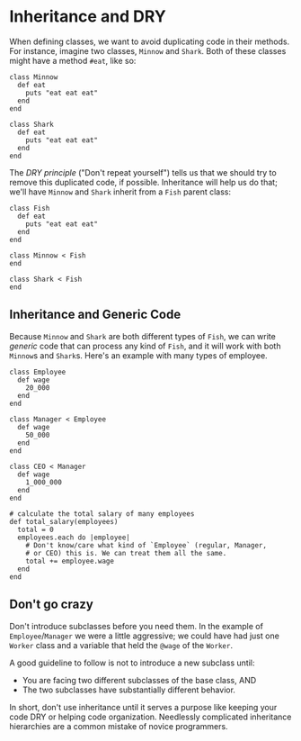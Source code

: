 # Inheritance and DRY

When defining classes, we want to avoid duplicating code in their methods. For instance, imagine two classes, `Minnow` and `Shark`. Both of these classes might have a method `#eat`, like so:

    class Minnow
      def eat
        puts "eat eat eat"
      end
    end

    class Shark
      def eat
        puts "eat eat eat"
      end
    end

The _DRY principle_ ("Don't repeat yourself") tells us that we should try to remove this duplicated code, if possible. Inheritance will help us do that; we'll have `Minnow` and `Shark` inherit from a `Fish` parent class:

    class Fish
      def eat
        puts "eat eat eat"
      end
    end

    class Minnow < Fish
    end

    class Shark < Fish
    end

## Inheritance and Generic Code

Because `Minnow` and `Shark` are both different types of `Fish`, we can write _generic_ code that can process any kind of `Fish`, and it will work with both `Minnow`s and `Shark`s. Here's an example with many types of employee.

    class Employee
      def wage
        20_000
      end
    end

    class Manager < Employee
      def wage
        50_000
      end
    end

    class CEO < Manager
      def wage
        1_000_000
      end
    end

    # calculate the total salary of many employees
    def total_salary(employees)
      total = 0
      employees.each do |employee|
        # Don't know/care what kind of `Employee` (regular, Manager,
        # or CEO) this is. We can treat them all the same.
        total += employee.wage
      end
    end

## Don't go crazy

Don't introduce subclasses before you need them. In the example of `Employee`/`Manager` we were a little aggressive; we could have had just one `Worker` class and a variable that held the `@wage` of the `Worker`.

A good guideline to follow is not to introduce a new subclass until:

*   You are facing two different subclasses of the base class, AND
*   The two subclasses have substantially different behavior.

In short, don't use inheritance until it serves a purpose like keeping your code DRY or helping code organization. Needlessly complicated inheritance hierarchies are a common mistake of novice programmers.